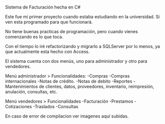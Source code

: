 Sistema de Facturación hecha en C#

Este fue mi primer proyecto cuando estaba estudiando en la universidad. Si ven esta programado para que funcionará.

No tiene buenas practicas de programación, pero cuando vienes comenzando es lo que toca.

Con el tiempo lo iré refactorizando y migrarlo a SQLServer por lo menos, ya que actualmente esta hecho con Access.

El sistema cuenta con dos menús, uno para administrador y otro para vendedores.

Menú administrador > Funcionalidades: -Compras -Compras internacionales -Notas de crédito. -Notas de debito -Reportes -Mantenimientos de clientes, datos, proveedores, inventario, reimpresión, anulación, consultas, etc.

Menú vendedores > Funcionalidades -Facturación -Prestamos -Cotizaciones -Traslados -Consultas

En caso de error de compilacion ver imagenes aquí subidas.
